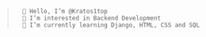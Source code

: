 >       👋 Hello, I’m @Kratos1top
>       👀 I’m interested in Backend Development
>       🌱 I’m currently learning Django, HTML, CSS and SQL 

<!---
Kratos1top/Kratos1top is a ✨ special ✨ repository because its `README.md` (this file) appears on your GitHub profile.
You can click the Preview link to take a look at your changes.
--->
